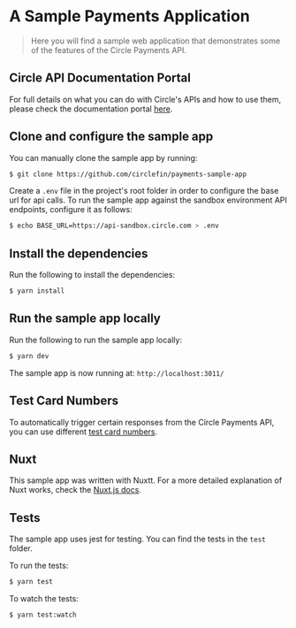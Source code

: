 # A Sample Payments Application

> Here you will find a sample web application that demonstrates some of the features of the Circle Payments API.

## Circle API Documentation Portal

For full details on what you can do with Circle's APIs and how to use them, please check the documentation portal [here](https://developers.circle.com).

## Clone and configure the sample app

You can manually clone the sample app by running:

```bash
$ git clone https://github.com/circlefin/payments-sample-app
```

Create a `.env` file in the project's root folder in order to configure the base url for api calls. To run the sample app against the sandbox environment API endpoints, configure it as follows:

```bash
$ echo BASE_URL=https://api-sandbox.circle.com > .env
```

## Install the dependencies

Run the following to install the dependencies:

``` bash
$ yarn install
```

## Run the sample app locally

Run the following to run the sample app locally:

``` bash
$ yarn dev
```

The sample app is now running at: `http://localhost:3011/`

## Test Card Numbers

To automatically trigger certain responses from the Circle Payments API, you can use different [test card numbers](https://developers.circle.com/docs/test-card-numbers).

## Nuxt

This sample app was written with Nuxtt. For a more detailed explanation of Nuxt works, check the [Nuxt.js docs](https://nuxtjs.org).

## Tests

The sample app uses jest for testing. You can find the tests in the `test` folder.

To run the tests:

``` bash
$ yarn test
```

To watch the tests:

``` bash
$ yarn test:watch
```
